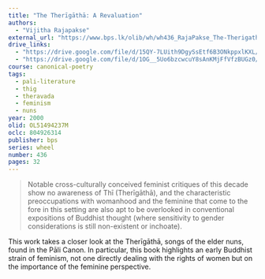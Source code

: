 ```yaml
---
title: "The Therīgāthā: A Revaluation"
authors:
  - "Vijitha Rajapakse"
external_url: "https://www.bps.lk/olib/wh/wh436_RajaPakse_The-Therigatha--A-Revaluation.html"
drive_links:
  - "https://drive.google.com/file/d/15QY-7LUith9DgySsEtf6B3ONkppxlKXL/view?usp=sharing"
  - "https://drive.google.com/file/d/1OG__5Uo6bzcwcuY8sAnKMjFfVfzBUGz0/view?usp=drivesdk"
course: canonical-poetry
tags:
  - pali-literature
  - thig
  - theravada
  - feminism
  - nuns
year: 2000
olid: OL51494237M
oclc: 804926314
publisher: bps
series: wheel
number: 436
pages: 32
---
```


>Notable cross-culturally conceived feminist critiques of this decade show no awareness of
Thī (Therīgāthā), and the characteristic preoccupations with
womanhood and the feminine that come to the fore in this
setting are also apt to be overlooked in conventional
expositions of Buddhist thought (where sensitivity to
gender considerations is still non-existent or inchoate).

This work takes a closer look at the Therīgāthā, songs of the elder nuns, found in the Pāli Canon. In particular, this book highlights an early Buddhist strain of feminism, not one directly dealing with the rights of women but on the importance of the feminine perspective.
